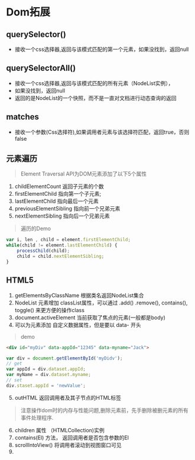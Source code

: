 # Dom拓展

## querySelector()
* 接收一个css选择器,返回与该模式匹配的第一个元素，如果没找到，返回null

## querySelectorAll()
* 接收一个css选择器,返回与该模式匹配的所有元素（NodeList实例），
* 如果没找到，返回null
* 返回的是NodeList的一个快照，而不是一直对文档进行动态查询的返回

## matches
* 接收一个参数(Css选择符),如果调用者元素与该选择符匹配，返回true，否则false

## 元素遍历
>Element Traversal API为DOM元素添加了以下5个属性
1. childElementCount 返回子元素的个数
2. firstElementChild  指向第一个子元素;
3. lastElementChild 指向最后一个元素
4. previousElementSibling 指向前一个兄弟元素
5. nextElementSibling 指向后一个兄弟元素
> 遍历的Demo
```javascript
var i, len , child = element.firstElementChild;
while(child != element.lastElementChild) {
    processChild(child);
    child = child.nextElementSibling;
}
```
## HTML5
1. getElementsByClassName 根据类名返回NodeList集合
2. NodeList 元素增加 classList属性，可以通过 .add() .remove(), contains(), toggle() 来更方便的操作class
3. document.activeElement 当前获取了焦点的元素(一般都是body)
4. 可以为元素添加 自定义数据属性，但是要以 data- 开头
> demo
```html
<div id="myDiv" data-appId="12345" data-myname="Jack">
```
```javascript
var div = document.getElementById('myDidv');
// get
var appId = div.dataset.appId;
var myName = div.dataset.myname;
// set
div.staset.appId = 'newValue';
```
5. outHTML 返回调用者及其子节点的HTML标签

>注意操作dom时的内存与性能问题,删除元素前，先手删除被删元素的所有事件处理程序.

6. children 属性 （HTMLCollection)实例
7. contains(El) 方法， 返回调用者是否包含参数的El
8. scrollIntoView() 将调用者滚动到视图窗口可见
9. 
